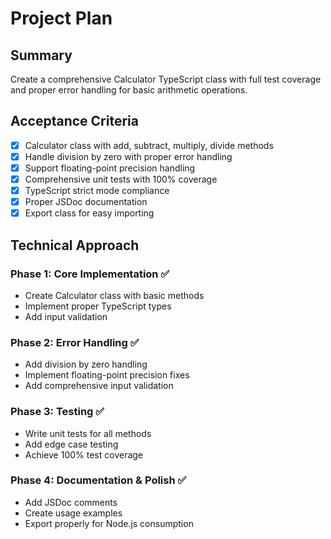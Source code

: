 # Project Plan

## Summary

Create a comprehensive Calculator TypeScript class with full test coverage and proper error handling for basic arithmetic operations.

## Acceptance Criteria

- [x] Calculator class with add, subtract, multiply, divide methods
- [x] Handle division by zero with proper error handling
- [x] Support floating-point precision handling
- [x] Comprehensive unit tests with 100% coverage
- [x] TypeScript strict mode compliance
- [x] Proper JSDoc documentation
- [x] Export class for easy importing

## Technical Approach

### Phase 1: Core Implementation ✅
- Create Calculator class with basic methods
- Implement proper TypeScript types
- Add input validation

### Phase 2: Error Handling ✅
- Add division by zero handling
- Implement floating-point precision fixes
- Add comprehensive input validation

### Phase 3: Testing ✅
- Write unit tests for all methods
- Add edge case testing
- Achieve 100% test coverage

### Phase 4: Documentation & Polish ✅
- Add JSDoc comments
- Create usage examples
- Export properly for Node.js consumption